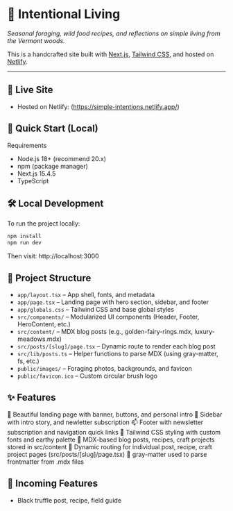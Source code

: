 # 🌿 Intentional Living

_Seasonal foraging, wild food recipes, and reflections on simple living from the Vermont woods._

This is a handcrafted site built with [Next.js](https://nextjs.org), [Tailwind CSS](https://tailwindcss.com), and hosted on [Netlify](https://simple-intentions.netlify.app/).

---

## 🔗 Live Site

- Hosted on Netlify: (https://simple-intentions.netlify.app/)

## 🚀 Quick Start (Local)

Requirements

- Node.js 18+ (recommend 20.x)
- npm (package manager)
- Next.js 15.4.5
- TypeScript

## 🛠️ Local Development

To run the project locally:

```bash
npm install
npm run dev
```

Then visit: http://localhost:3000

## 📁 Project Structure

- `app/layout.tsx` – App shell, fonts, and metadata
- `app/page.tsx` – Landing page with hero section, sidebar, and footer
- `app/globals.css` – Tailwind CSS and base global styles
- `src/components/` – Modularized UI components (Header, Footer, HeroContent, etc.)
- `src/content/` – MDX blog posts (e.g., golden-fairy-rings.mdx, luxury-meadows.mdx)
- `src/posts/[slug]/page.tsx` – Dynamic route to render each blog post
- `src/lib/posts.ts` – Helper functions to parse MDX (using gray-matter, fs, etc.)
- `public/images/` – Foraging photos, backgrounds, and favicon
- `public/favicon.ico` – Custom circular brush logo

## ✨ Features

🌲 Beautiful landing page with banner, buttons, and personal intro
🌼 Sidebar with intro story, and newletter subscription
📫 Footer with newsletter subscription and navigation quick links
🎨 Tailwind CSS styling with custom fonts and earthy palette
📄 MDX-based blog posts, recipes, craft projects stored in src/content
🔁 Dynamic routing for individual post, recipe, craft project pages (src/posts/[slug]/page.tsx)
🧠 gray-matter used to parse frontmatter from .mdx files

## 🌲 Incoming Features

- Black truffle post, recipe, field guide
